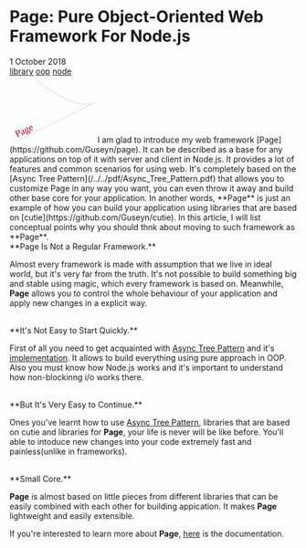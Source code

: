 # Page: Pure Object-Oriented Web Framework For Node.js

<div class="date">1 October 2018</div>

<div class="tags">
  <a class="tag" href="/../tags/library?v={version}">library</a>
  <a class="tag" href="/../tags/oop?v={version}">oop</a>
  <a class="tag" href="/../tags/node?v={version}">node</a>
</div>

<img class="article-logo" class="project-logo" style="width: 150px; height: 117.4px;" src="data:image/svg+xml;base64,PHN2ZyB4bWxucz0iaHR0cDovL3d3dy53My5vcmcvMjAwMC9zdmciIHZlcnNpb249IjEuMSIgeG1s%0D%0AbnM6eGxpbms9Imh0dHA6Ly93d3cudzMub3JnLzE5OTkveGxpbmsiIHhtbG5zOnN2Z2pzPSJodHRw%0D%0AOi8vc3ZnanMuY29tL3N2Z2pzIiB3aWR0aD0iMjMwIiBoZWlnaHQ9IjE4MCI+PGRlZnMgaWQ9IlN2%0D%0AZ2pzRGVmczEwMDEiPjwvZGVmcz48c3ZnIGlkPSJTdmdqc1N2ZzEwMDIiIHdpZHRoPSIyIiBoZWln%0D%0AaHQ9IjAiIGZvY3VzYWJsZT0iZmFsc2UiIHN0eWxlPSJvdmVyZmxvdzogaGlkZGVuOyB0b3A6IC0x%0D%0AMDAlOyBsZWZ0OiAtMTAwJTsgcG9zaXRpb246IGFic29sdXRlOyBvcGFjaXR5OiAwIj48cG9seWxp%0D%0AbmUgaWQ9IlN2Z2pzUG9seWxpbmUxMDAzIiBwb2ludHM9IjAsMCI+PC9wb2x5bGluZT48cGF0aCBp%0D%0AZD0iU3ZnanNQYXRoMTAwNCIgZD0iTTEwIDMwQzEwIDMwIDEyMCAxMjAgMTcwIDkwTC01MCAyMDAg%0D%0AIj48L3BhdGg+PC9zdmc+PHBhdGggaWQ9IlN2Z2pzUGF0aDEwMDYiIGQ9Ik03MCAxMEM3MCAxMCAx%0D%0AODAgMTAwIDIzMCA3MEwxMCAxODAgIiBmaWxsPSJub25lIiBzdHJva2UtbGluZWpvaW49InJvdW5k%0D%0AIiBzdHJva2UtbGluZWNhcD0icm91bmQiIHN0cm9rZT0iI2UwZTBlMCIgc3Ryb2tlLXdpZHRoPSIy%0D%0AIj48L3BhdGg+PHRleHQgaWQ9IlN2Z2pzVGV4dDEwMDciIGZvbnQtZmFtaWx5PSJMdWNpZGEgR3Jh%0D%0AbmRlIiB4PSIzOCIgeT0iMTQ3LjEwMTU2MjUiIHRyYW5zZm9ybT0ibWF0cml4KDAuODk4Nzk0MDQ2%0D%0AMjk5MTY3LC0wLjQzODM3MTE0Njc4OTA3NzQsMC40MzgzNzExNDY3ODkwNzc0LDAuODk4Nzk0MDQ2%0D%0AMjk5MTY3LC01Ni4wODI3MjcwODE2NDI4MTUsMzguODY4MDgzMTgxODAxNDcpIiBmb250LXNpemU9%0D%0AIjI2IiB0ZXh0LWFuY2hvcj0ibWlkZGxlIiBmYW1pbHk9Ikx1Y2lkYSBHcmFuZGUiIHNpemU9IjI2%0D%0AIiBhbmNob3I9Im1pZGRsZSIgc3ZnanM6ZGF0YT0ieyZxdW90O2xlYWRpbmcmcXVvdDs6JnF1b3Q7%0D%0AMS41ZW0mcXVvdDt9Ij48dHNwYW4gaWQ9IlN2Z2pzVHNwYW4xMDA4IiBmaWxsPSIjYzQwMjMzIj5Q%0D%0AYWdlPC90c3Bhbj48L3RleHQ+PC9zdmc+">
I am glad to introduce my web framework [Page](https://github.com/Guseyn/page). It can be described as a base for any applications on top of it with server and client in Node.js. It provides a lot of features and common scenarios for using web. It's completely based on the [Async Tree Pattern](/../../pdf/Async_Tree_Pattern.pdf) that allows you to customize Page in any way you want, you can even throw it away and build other base core for your application. In another words, **Page** is just an example of how you can build your application using libraries that are based on [cutie](https://github.com/Guseyn/cutie). In this article, I will list conceptual points why you should thnk about moving to such framework as **Page**.

<br/>
**Page Is Not a Regular Framework.** 

Almost every framework is made with assumption that we live in ideal world, but it's very far from the truth. It's not possible to build something big and stable using magic, which every framework is based on. Meanwhile, **Page** allows you to control the whole behaviour of your application and apply new changes in a explicit way.

<br/>
**It's Not Easy to Start Quickly.**

 First of all you need to get acquainted with [Async Tree Pattern](/../../pdf/Async_Tree_Pattern.pdf) and it's [implementation](https://github.com/Guseyn/cutie). It allows to build everything using pure approach in OOP. Also you must know how Node.js works and it's important to understand how non-blockinng i/o works there.

<br/>
**But It's Very Easy to Continue.**

Ones you've learnt how to use [Async Tree Pattern](/../../pdf/Async_Tree_Pattern.pdf), libraries that are based on cutie and libraries for **Page**, your life is never will be like before. You'll able to intoduce new changes into your code extremely fast and painless(unlike in frameworks).

<br/>
**Small Core.**

**Page** is almost based on little pieces from different libraries that can be easily combined with each other for building appication. It makes **Page** lightweight and easily extensible.

If you're interested to learn more about **Page**, [here](https://github.com/Guseyn/page/blob/master/README.md) is the documentation. 
